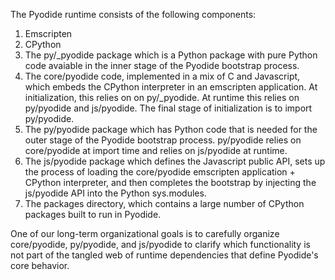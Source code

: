 The Pyodide runtime consists of the following components:

1. Emscripten
2. CPython
3. The py/_pyodide package which is a Python package with pure Python code
   avaiable in the inner stage of the Pyodide bootstrap process.
4. The core/pyodide code, implemented in a mix of C and Javascript, which embeds
   the CPython interpreter in an emscripten application. At initialization, this
   relies on on py/_pyodide.
   At runtime this relies on py/pyodide and js/pyodide. The final stage of
   initialization is to import py/pyodide.
5. The py/pyodide package which has Python code that is needed for the outer
   stage of the Pyodide bootstrap process. py/pyodide relies on core/pyodide at
   import time and relies on js/pyodide at runtime.
6. The js/pyodide package which defines the Javascript public API, sets up the
   process of loading the core/pyodide emscripten application + CPython
   interpreter, and then completes the bootstrap by injecting the js/pyodide
   API into the Python sys.modules.
7. The packages directory, which contains a large number of CPython packages
   built to run in Pyodide.

One of our long-term organizational goals is to carefully organize core/pyodide,
py/pyodide, and js/pyodide to clarify which functionality is not part of the
tangled web of runtime dependencies that define Pyodide's core behavior.
